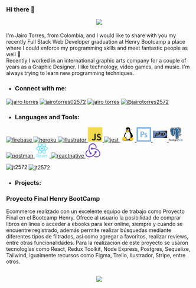
### Hi there 👋

<div id="header" align="center">  
  <img src="https://res.cloudinary.com/jt2572/image/upload/v1661930922/fullstackdeveloper_qfwbde.gif" width="1005"/>  
</div>
<br/>
I'm Jairo Torres, from Colombia, and I would like to share with you my recently Full Stack Web Developer graduation at Henry Bootcamp a place where I could enforce my programming skills and meet fantastic people as well 🙌 
<br/>
Recently I  worked in an international graphic arts company for a couple of years as a Graphic Designer.  I like technology,  video games, and music.  I'm always trying to learn new programming techniques. 

- <h3 align="left">Connect with me:</h3>

<p align="left">

<a href="https://www.linkedin.com/in/jairo-torres-04161a227" target="blank"><img align="center" src="https://raw.githubusercontent.com/rahuldkjain/github-profile-readme-generator/master/src/images/icons/Social/linked-in-alt.svg" alt="jairo torres" height="30" width="40" /></a>
<a href="https://instagram.com/jairotorres02572" target="blank"><img align="center" src="https://raw.githubusercontent.com/rahuldkjain/github-profile-readme-generator/master/src/images/icons/Social/instagram.svg" alt="jairotorres02572" height="30" width="40" /></a>
<a href="https://www.facebook.com/profile.php?id=100085178591998" target="blank"><img align="center" src="https://raw.githubusercontent.com/rahuldkjain/github-profile-readme-generator/master/src/images/icons/Social/facebook.svg" alt="jairo torres" height="30" width="40" /></a>
<a href="https://twitter.com/@jairotorres2572" target="blank"><img align="center" src="https://raw.githubusercontent.com/rahuldkjain/github-profile-readme-generator/master/src/images/icons/Social/twitter.svg" alt="@jairotorres2572" height="30" width="40" /></a>
</p>


- <h3 align="left">Languages and Tools:</h3>
<p align="left"> <a href="https://firebase.google.com/" target="_blank" rel="noreferrer"> <img src="https://www.vectorlogo.zone/logos/firebase/firebase-icon.svg" alt="firebase" width="40" height="40"/> </a> <a href="https://heroku.com" target="_blank" rel="noreferrer"> <img src="https://www.vectorlogo.zone/logos/heroku/heroku-icon.svg" alt="heroku" width="40" height="40"/> </a> <a href="https://www.adobe.com/in/products/illustrator.html" target="_blank" rel="noreferrer"> <img src="https://www.vectorlogo.zone/logos/adobe_illustrator/adobe_illustrator-icon.svg" alt="illustrator" width="40" height="40"/> </a> <a href="https://developer.mozilla.org/en-US/docs/Web/JavaScript" target="_blank" rel="noreferrer"> <img src="https://raw.githubusercontent.com/devicons/devicon/master/icons/javascript/javascript-original.svg" alt="javascript" width="40" height="40"/> </a> <a href="https://jestjs.io" target="_blank" rel="noreferrer"> <img src="https://www.vectorlogo.zone/logos/jestjsio/jestjsio-icon.svg" alt="jest" width="40" height="40"/> </a> <a href="https://www.linux.org/" target="_blank" rel="noreferrer"> <img src="https://raw.githubusercontent.com/devicons/devicon/master/icons/linux/linux-original.svg" alt="linux" width="40" height="40"/> </a> <a href="https://www.photoshop.com/en" target="_blank" rel="noreferrer"> <img src="https://raw.githubusercontent.com/devicons/devicon/master/icons/photoshop/photoshop-line.svg" alt="photoshop" width="40" height="40"/> </a> <a href="https://www.php.net" target="_blank" rel="noreferrer"> <img src="https://raw.githubusercontent.com/devicons/devicon/master/icons/php/php-original.svg" alt="php" width="40" height="40"/> </a> <a href="https://www.postgresql.org" target="_blank" rel="noreferrer"> <img src="https://raw.githubusercontent.com/devicons/devicon/master/icons/postgresql/postgresql-original-wordmark.svg" alt="postgresql" width="40" height="40"/> </a> <a href="https://postman.com" target="_blank" rel="noreferrer"> <img src="https://www.vectorlogo.zone/logos/getpostman/getpostman-icon.svg" alt="postman" width="40" height="40"/> </a> <a href="https://reactjs.org/" target="_blank" rel="noreferrer"> <img src="https://raw.githubusercontent.com/devicons/devicon/master/icons/react/react-original-wordmark.svg" alt="react" width="40" height="40"/> </a> <a href="https://reactnative.dev/" target="_blank" rel="noreferrer"> <img src="https://reactnative.dev/img/header_logo.svg" alt="reactnative" width="40" height="40"/> </a> <a href="https://redux.js.org" target="_blank" rel="noreferrer"> <img src="https://raw.githubusercontent.com/devicons/devicon/master/icons/redux/redux-original.svg" alt="redux" width="40" height="40"/> </a> </p>

<p><img align="left" src="https://github-readme-stats.vercel.app/api/top-langs?username=jt2572&show_icons=true&locale=en&layout=compact" alt="jt2572" /></p>

<p>&nbsp;<img align="center" src="https://github-readme-stats.vercel.app/api?username=jt2572&show_icons=true&locale=en" alt="jt2572" /></p>

- <h3 align="left">Projects:</h3>

### Proyecto Final Henry BootCamp 

<div width="50" height="100"; align="Left"> Ecommerce realizado con  un excelente equipo de trabajo como Proyecto Final en el Bootcamp Henry.  Ofrece al usuario la posibilidad de comprar libros en línea o acceder a ebooks para leer online, siempre y cuando se encuentre registrado, además permite realizar búsquedas mediante diferentes tipos de filtrados, así como agregar a favoritos, realizar reviews, entre otras funcionalidades.  Para la realización de este proyecto se usaron tecnologías como React, Redux Toolkit, Node Express, Postgres, Sequelize, Tailwind, igualmente recursos como Figma, Trello, Ilustrador, Stripe, entre otros.</div> 
<br>
<div align="center">    
  <p> <img src="https://res.cloudinary.com/jt2572/image/upload/v1661942854/eK-landing_nxplda.png" width="500"/></p>
</div>


      
<!--
**Jt2572/Jt2572** is a ✨ _special_ ✨ repository because its `README.md` (this file) appears on your GitHub profile.

Here are some ideas to get you started:

- 🔭 I’m currently working on ...
- 🌱 I’m currently learning ...
- 👯 I’m looking to collaborate on ...
- 🤔 I’m looking for help with ...
- 💬 Ask me about ...
- 📫 How to reach me: ...
- 😄 Pronouns: ...
- ⚡ Fun fact: ...
-->

